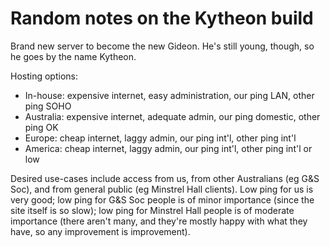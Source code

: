 Random notes on the Kytheon build
=================================

Brand new server to become the new Gideon. He's still young, though, so he goes
by the name Kytheon.

Hosting options:
* In-house: expensive internet, easy administration, our ping LAN, other ping SOHO
* Australia: expensive internet, adequate admin, our ping domestic, other ping OK
* Europe: cheap internet, laggy admin, our ping int'l, other ping int'l
* America: cheap internet, laggy admin, our ping int'l, other ping int'l or low

Desired use-cases include access from us, from other Australians (eg G&S Soc), and
from general public (eg Minstrel Hall clients). Low ping for us is very good; low
ping for G&S Soc people is of minor importance (since the site itself is so slow);
low ping for Minstrel Hall people is of moderate importance (there aren't many,
and they're mostly happy with what they have, so any improvement is improvement).

